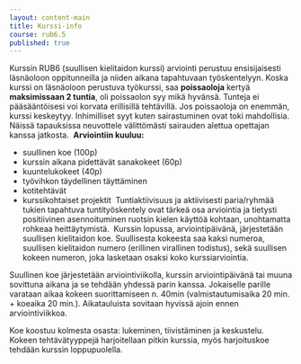 ```yaml
---
layout: content-main
title: Kurssi-info
course: rub6.5
published: true
---
```

Kurssin RUB6 (suullisen kielitaidon kurssi) arviointi perustuu ensisijaisesti läsnäoloon oppitunneilla ja niiden aikana tapahtuvaan työskentelyyn. Koska kurssi on läsnäoloon perustuva työkurssi, saa **poissaoloja** kertyä **maksimissaan 2 tuntia**, oli poissaolon syy mikä hyvänsä. Tunteja ei pääsääntöisesi voi korvata erillisillä tehtävillä. Jos poissaoloja on enemmän, kurssi keskeytyy. Inhimilliset syyt kuten sairastuminen ovat toki mahdollisia. Näissä tapauksissa neuvottele välittömästi sairauden alettua opettajan kanssa jatkosta.
​
**Arviointiin kuuluu:**
​
* suullinen koe (100p)
* kurssin aikana pidettävät sanakokeet (60p)
* kuuntelukokeet (40p)
* työvihkon täydellinen täyttäminen 
* kotitehtävät
* kurssikohtaiset projektit
​
Tuntiaktiivisuus ja aktiivisesti paria/ryhmää tukien tapahtuva tuntityöskentely ovat tärkeä osa arviointia ja tietysti positiivinen asennoituminen ruotsin kielen käyttöä kohtaan, unohtamatta rohkeaa heittäytymistä.
​
Kurssin lopussa, arviointipäivänä, järjestetään suullisen kielitaidon koe. Suullisesta kokeesta saa kaksi numeroa, suullisen kielitaidon numero (erillinen virallinen todistus), sekä suullisen kokeen numeron, joka lasketaan osaksi koko kurssiarviointia.

Suullinen koe järjestetään arviointiviikolla, kurssin arviointipäivänä tai muuna sovittuna aikana ja se tehdään yhdessä parin kanssa. Jokaiselle parille varataan aikaa kokeen suorittamiseen n. 40min (valmistautumisaika 20 min. + koeaika 20 min.). Aikatauluista sovitaan hyvissä ajoin ennen arviointiviikkoa.

Koe koostuu kolmesta osasta: lukeminen, tiivistäminen ja keskustelu. Kokeen tehtävätyyppejä harjoitellaan pitkin kurssia, myös harjoituskoe tehdään kurssin loppupuolella.